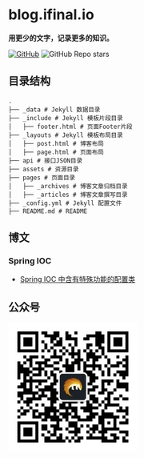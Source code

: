 # blog.ifinal.io

**用更少的文字，记录更多的知识。**

[![GitHub](https://img.shields.io/github/license/final-io/blog.ifinal.io)](http://www.apache.org/licenses/LICENSE-2.0.html)
![GitHub Repo stars](https://img.shields.io/github/stars/final-io/blog.ifinal.io)

## 目录结构

```text
.
├── _data # Jekyll 数据目录
├── _include # Jekyll 模板片段目录
│   ├── footer.html # 页面Footer片段
├── _layouts # Jekyll 模板布局目录
│   ├── post.html # 博客布局
│   ├── page.html # 页面布局
├── api # 接口JSON目录
├── assets # 资源目录
├── pages # 页面目录
│   ├── _archives # 博客文章归档目录
│   ├── _articles # 博客文章撰写目录
├── _config.yml # Jekyll 配置文件
├── README.md # README
```

## 博文

### Spring IOC

* [Spring IOC 中含有特殊功能的配置类](pages/_articles/spring/context/annotation/configuration-class.md)

## 公众号

![ifinal](ifinal.jpg)



